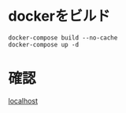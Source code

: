 # dockerをビルド
```
docker-compose build --no-cache
docker-compose up -d
```

# 確認
[localhost](http://localhost:8080)
